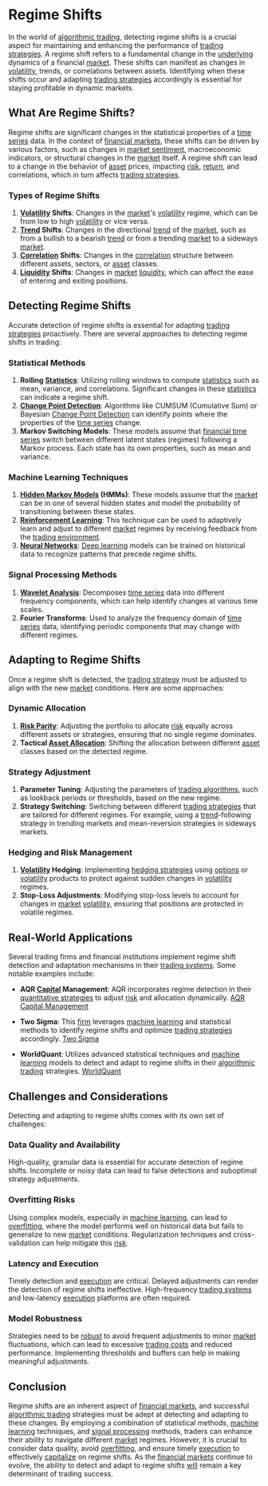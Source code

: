 # Regime Shifts

In the world of [algorithmic trading](../a/algorithmic_trading.md), detecting regime shifts is a crucial aspect for maintaining and enhancing the performance of [trading strategies](../t/trading_strategies.md). A regime shift refers to a fundamental change in the [underlying](../u/underlying.md) dynamics of a financial [market](../m/market.md). These shifts can manifest as changes in [volatility](../v/volatility.md), trends, or correlations between assets. Identifying when these shifts occur and adapting [trading strategies](../t/trading_strategies.md) accordingly is essential for staying profitable in dynamic markets.

## What Are Regime Shifts?

Regime shifts are significant changes in the statistical properties of a [time series](../t/time_series.md) data. In the context of [financial markets](../f/financial_market.md), these shifts can be driven by various factors, such as changes in [market sentiment](../m/market_sentiment.md), macroeconomic indicators, or structural changes in the [market](../m/market.md) itself. A regime shift can lead to a change in the behavior of [asset](../a/asset.md) prices, impacting [risk](../r/risk.md), [return](../r/return.md), and correlations, which in turn affects [trading strategies](../t/trading_strategies.md).

### Types of Regime Shifts

1. **[Volatility](../v/volatility.md) Shifts**: Changes in the [market](../m/market.md)'s [volatility](../v/volatility.md) regime, which can be from low to high [volatility](../v/volatility.md) or vice versa.
2. **[Trend](../t/trend.md) Shifts**: Changes in the directional [trend](../t/trend.md) of the [market](../m/market.md), such as from a bullish to a bearish [trend](../t/trend.md) or from a trending [market](../m/market.md) to a sideways [market](../m/market.md).
3. **[Correlation](../c/correlation.md) Shifts**: Changes in the [correlation](../c/correlation.md) structure between different assets, sectors, or [asset](../a/asset.md) classes.
4. **[Liquidity](../l/liquidity.md) Shifts**: Changes in [market](../m/market.md) [liquidity](../l/liquidity.md), which can affect the ease of entering and exiting positions.

## Detecting Regime Shifts

Accurate detection of regime shifts is essential for adapting [trading strategies](../t/trading_strategies.md) proactively. There are several approaches to detecting regime shifts in trading:

### Statistical Methods

1. **Rolling [Statistics](../s/statistics.md)**: Utilizing rolling windows to compute [statistics](../s/statistics.md) such as mean, variance, and correlations. Significant changes in these [statistics](../s/statistics.md) can indicate a regime shift.
2. **[Change Point Detection](../c/change_point_detection.md)**: Algorithms like CUMSUM (Cumulative Sum) or Bayesian [Change Point Detection](../c/change_point_detection.md) can identify points where the properties of the [time series](../t/time_series.md) change.
3. **Markov Switching Models**: These models assume that [financial time series](../f/financial_time_series.md) switch between different latent states (regimes) following a Markov process. Each state has its own properties, such as mean and variance.

### Machine Learning Techniques

1. **[Hidden Markov Models](../h/hidden_markov_models.md) (HMMs)**: These models assume that the [market](../m/market.md) can be in one of several hidden states and model the probability of transitioning between these states.
2. **[Reinforcement Learning](../r/reinforcement_learning.md)**: This technique can be used to adaptively learn and adjust to different [market](../m/market.md) regimes by receiving feedback from the [trading environment](../t/trading_environment.md).
3. **[Neural Networks](../n/neural_networks_in_trading.md)**: [Deep learning](../d/deep_learning.md) models can be trained on historical data to recognize patterns that precede regime shifts.

### Signal Processing Methods

1. **[Wavelet Analysis](../w/wavelet_analysis.md)**: Decomposes [time series](../t/time_series.md) data into different frequency components, which can help identify changes at various time scales.
2. **Fourier Transforms**: Used to analyze the frequency domain of [time series](../t/time_series.md) data, identifying periodic components that may change with different regimes.

## Adapting to Regime Shifts

Once a regime shift is detected, the [trading strategy](../t/trading_strategy.md) must be adjusted to align with the new [market](../m/market.md) conditions. Here are some approaches:

### Dynamic Allocation

1. **[Risk Parity](../r/risk_parity.md)**: Adjusting the portfolio to allocate [risk](../r/risk.md) equally across different assets or strategies, ensuring that no single regime dominates.
2. **Tactical [Asset Allocation](../a/asset_allocation.md)**: Shifting the allocation between different [asset](../a/asset.md) classes based on the detected regime.

### Strategy Adjustment

1. **Parameter Tuning**: Adjusting the parameters of [trading algorithms](../t/trading_algorithms.md), such as lookback periods or thresholds, based on the new regime.
2. **Strategy Switching**: Switching between different [trading strategies](../t/trading_strategies.md) that are tailored for different regimes. For example, using a [trend](../t/trend.md)-following strategy in trending markets and mean-reversion strategies in sideways markets.

### Hedging and Risk Management

1. **[Volatility](../v/volatility.md) Hedging**: Implementing [hedging strategies](../h/hedging_strategies.md) using [options](../o/options.md) or [volatility](../v/volatility.md) products to protect against sudden changes in [volatility](../v/volatility.md) regimes.
2. **Stop-Loss Adjustments**: Modifying stop-loss levels to account for changes in [market](../m/market.md) [volatility](../v/volatility.md), ensuring that positions are protected in volatile regimes.

## Real-World Applications

Several trading firms and financial institutions implement regime shift detection and adaptation mechanisms in their [trading systems](../t/trading_systems.md). Some notable examples include:

- **AQR [Capital](../c/capital.md) Management**: AQR incorporates regime detection in their [quantitative strategies](../q/quantitative_strategies_in_trading.md) to adjust [risk](../r/risk.md) and allocation dynamically. [AQR Capital Management](https://www.aqr.com/)

- **Two Sigma**: This [firm](../f/firm.md) leverages [machine learning](../m/machine_learning.md) and statistical methods to identify regime shifts and optimize [trading strategies](../t/trading_strategies.md) accordingly. [Two Sigma](https://www.twosigma.com/)

- **WorldQuant**: Utilizes advanced statistical techniques and [machine learning](../m/machine_learning.md) models to detect and adapt to regime shifts in their [algorithmic trading](../a/algorithmic_trading.md) strategies. [WorldQuant](https://www.worldquant.com/)

## Challenges and Considerations

Detecting and adapting to regime shifts comes with its own set of challenges:

### Data Quality and Availability

High-quality, granular data is essential for accurate detection of regime shifts. Incomplete or noisy data can lead to false detections and suboptimal strategy adjustments.

### Overfitting Risks

Using complex models, especially in [machine learning](../m/machine_learning.md), can lead to [overfitting](../o/overfitting.md), where the model performs well on historical data but fails to generalize to new [market](../m/market.md) conditions. Regularization techniques and cross-validation can help mitigate this [risk](../r/risk.md).

### Latency and Execution

Timely detection and [execution](../e/execution.md) are critical. Delayed adjustments can render the detection of regime shifts ineffective. High-frequency [trading systems](../t/trading_systems.md) and low-latency [execution](../e/execution.md) platforms are often required.

### Model Robustness

Strategies need to be [robust](../r/robust.md) to avoid frequent adjustments to minor [market](../m/market.md) fluctuations, which can lead to excessive [trading costs](../t/trading_costs.md) and reduced performance. Implementing thresholds and buffers can help in making meaningful adjustments.

## Conclusion

Regime shifts are an inherent aspect of [financial markets](../f/financial_market.md), and successful [algorithmic trading](../a/algorithmic_trading.md) strategies must be adept at detecting and adapting to these changes. By employing a combination of statistical methods, [machine learning](../m/machine_learning.md) techniques, and [signal processing](../s/signal_processing_in_trading.md) methods, traders can enhance their ability to navigate different [market](../m/market.md) regimes. However, it is crucial to consider data quality, avoid [overfitting](../o/overfitting.md), and ensure timely [execution](../e/execution.md) to effectively [capitalize](../c/capitalize.md) on regime shifts. As the [financial markets](../f/financial_market.md) continue to evolve, the ability to detect and adapt to regime shifts [will](../w/will.md) remain a key determinant of trading success.